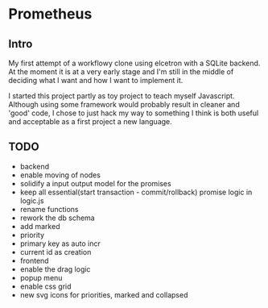 # Prometheus
## Intro
My first attempt of a workflowy clone using elcetron with a SQLite backend. At the moment it is at a very early stage and I'm still in the middle of deciding what I want and how I want to implement it. 

I started this project partly as toy project to teach myself Javascript. Although using some framework would probably result in cleaner and 'good' code, I chose to just hack my way to something I think is both useful and acceptable as a first project a new language.

## TODO
- backend
 - enable moving of nodes
 - solidify a input output model for the promises
 - keep all essential(start transaction - commit/rollback) promise logic in logic.js
 - rename functions
 - rework the db schema 
  - add marked
  - priority
  - primary key as auto incr
  - current id as creation
- frontend
 - enable the drag logic
 - popup menu
 - enable css grid
 - new svg icons for priorities, marked and collapsed
 